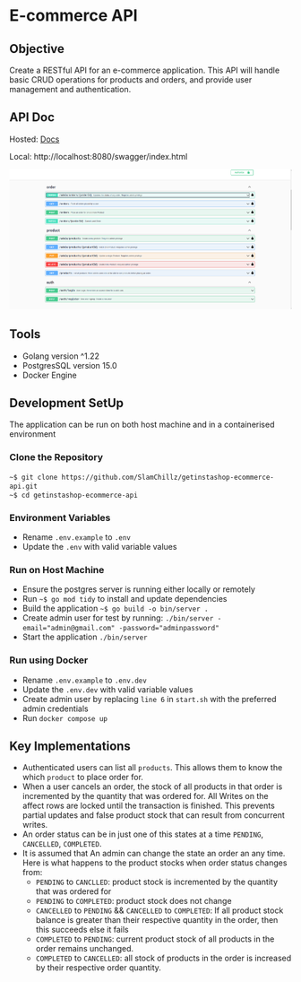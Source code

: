 # E-commerce API

## Objective
Create a RESTful API for an e-commerce application. This API will handle basic CRUD operations for products and orders, and provide user management and authentication.

## API Doc
Hosted: [Docs](http://localhost:8080/swagger/index.html)

Local: http://localhost:8080/swagger/index.html
<p align="center">
  <img src="images/doc.png" alt="Centered Image" width="750" height="250"/>
</p>

## Tools
- Golang version ^1.22
- PostgresSQL version 15.0
- Docker Engine

## Development SetUp
The application can be run on both host machine and in a containerised environment

### Clone the Repository
```
~$ git clone https://github.com/SlamChillz/getinstashop-ecommerce-api.git
~$ cd getinstashop-ecommerce-api
```

### Environment Variables
- Rename `.env.example` to `.env`
- Update the `.env` with valid variable values

### Run on Host Machine
- Ensure the postgres server is running either locally or remotely
- Run `~$ go mod tidy` to install and update dependencies
- Build the application `~$ go build -o bin/server .`
- Create admin user for test by running: `./bin/server -email="admin@gmail.com" -password="adminpassword"`
- Start the application  `./bin/server`

### Run using Docker
- Rename `.env.example` to `.env.dev`
- Update the `.env.dev` with valid variable values
- Create admin user by replacing `line 6` in `start.sh` with the preferred admin credentials
- Run `docker compose up`

## Key Implementations
- Authenticated users can list all `products`. This allows them to know the which `product` to place order for.
- When a user cancels an order, the stock of all products in that order is incremented by the quantity that was ordered for. All Writes on the affect rows are locked until the transaction is finished. This prevents partial updates and false product stock that can result from concurrent writes.
- An order status can be in just one of this states at a time `PENDING`, `CANCELLED`, `COMPLETED`.
- It is assumed that An admin can change the state an order an any time. Here is what happens to the product stocks when order status changes from:
  - `PENDING` to `CANCLLED`: product stock is incremented by the quantity that was ordered for
  - `PENDING` to `COMPLETED`: product stock does not change
  - `CANCELLED` to `PENDING` && `CANCELLED` to `COMPLETED`: If all product stock balance is greater than their respective quantity in the order, then this succeeds else it fails
  - `COMPLETED` to `PENDING`: current product stock of all products in the order remains unchanged.
  - `COMPLETED` to `CANCELLED`: all stock of products in the order is increased by their respective order quantity.
